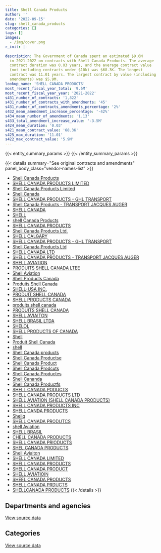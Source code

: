 ```yaml
---
title: Shell Canada Products
author: ''
date: '2022-09-15'
slug: shell_canada_products
categories: []
tags: []
images:
  - /img/cover.png
r_init: |-
  
description: The Government of Canada spent an estimated $9.6M
  in 2021-2022 on contracts with Shell Canada Products. The average
  contract duration was 0.03 years, and the average contract value
  (not including contracts under $10k) was $68.3K. The longest
  contract was 11.01 years. The largest contract by value (including
  amendments) was $5.9M.
lookup_name: 'SHELL CANADA PRODUCTS'
most_recent_fiscal_year_total: '9.6M'
most_recent_fiscal_year_year: '2021-2022'
s431_number_of_contracts: '1,822'
s431_number_of_contracts_with_amendments: '45'
s431_number_of_contracts_amendments_percentage: '2%'
s432_mean_amendment_increase_percentage: '-42%'
s434_mean_number_of_amendments: '1.13'
s433_total_amendment_increase_value: '-3.5M'
s424_mean_duration: '0.03'
s421_mean_contract_value: '68.3K'
s425_max_duration: '11.01'
s422_max_contract_value: '5.9M'
---
```


<script src="/rmarkdown-libs/htmlwidgets/htmlwidgets.js"></script>
<link href="/rmarkdown-libs/datatables-css/datatables-crosstalk.css" rel="stylesheet" />
<script src="/rmarkdown-libs/datatables-binding/datatables.js"></script>
<script src="/rmarkdown-libs/jquery/jquery-3.6.0.min.js"></script>
<link href="/rmarkdown-libs/dt-core-bootstrap/css/dataTables.bootstrap.min.css" rel="stylesheet" />
<link href="/rmarkdown-libs/dt-core-bootstrap/css/dataTables.bootstrap.extra.css" rel="stylesheet" />
<script src="/rmarkdown-libs/dt-core-bootstrap/js/jquery.dataTables.min.js"></script>
<script src="/rmarkdown-libs/dt-core-bootstrap/js/dataTables.bootstrap.min.js"></script>
<link href="/rmarkdown-libs/crosstalk/css/crosstalk.min.css" rel="stylesheet" />
<script src="/rmarkdown-libs/crosstalk/js/crosstalk.min.js"></script>
<script src="/rmarkdown-libs/htmlwidgets/htmlwidgets.js"></script>
<link href="/rmarkdown-libs/datatables-css/datatables-crosstalk.css" rel="stylesheet" />
<script src="/rmarkdown-libs/datatables-binding/datatables.js"></script>
<script src="/rmarkdown-libs/jquery/jquery-3.6.0.min.js"></script>
<link href="/rmarkdown-libs/dt-core-bootstrap/css/dataTables.bootstrap.min.css" rel="stylesheet" />
<link href="/rmarkdown-libs/dt-core-bootstrap/css/dataTables.bootstrap.extra.css" rel="stylesheet" />
<script src="/rmarkdown-libs/dt-core-bootstrap/js/jquery.dataTables.min.js"></script>
<script src="/rmarkdown-libs/dt-core-bootstrap/js/dataTables.bootstrap.min.js"></script>
<link href="/rmarkdown-libs/crosstalk/css/crosstalk.min.css" rel="stylesheet" />
<script src="/rmarkdown-libs/crosstalk/js/crosstalk.min.js"></script>

{{< entity_summary_params >}}
{{< /entity_summary_params >}}

{{< details summary="See original contracts and amendments" panel_body_class="vendor-names-list" >}}
- [Shell Canada Products](https://search.open.canada.ca/en/ct/?sort=contract_value_f%20desc&page=1&search_text=%22Shell%20Canada%20Products%22)
- [SHELL CANADA PRODUCTS LIMITED](https://search.open.canada.ca/en/ct/?sort=contract_value_f%20desc&page=1&search_text=%22SHELL%20CANADA%20PRODUCTS%20LIMITED%22)
- [Shell Canada Products Limited](https://search.open.canada.ca/en/ct/?sort=contract_value_f%20desc&page=1&search_text=%22Shell%20Canada%20Products%20Limited%22)
- [Shell Canada](https://search.open.canada.ca/en/ct/?sort=contract_value_f%20desc&page=1&search_text=%22Shell%20Canada%22)
- [SHELL CANADA PRODUCTS - GHL TRANSPORT](https://search.open.canada.ca/en/ct/?sort=contract_value_f%20desc&page=1&search_text=%22SHELL%20CANADA%20PRODUCTS%20-%20GHL%20TRANSPORT%22)
- [Shell Canada Products - TRANSPORT JACQUES AUGER](https://search.open.canada.ca/en/ct/?sort=contract_value_f%20desc&page=1&search_text=%22Shell%20Canada%20Products%20-%20TRANSPORT%20JACQUES%20AUGER%22)
- [SHELL CANADA](https://search.open.canada.ca/en/ct/?sort=contract_value_f%20desc&page=1&search_text=%22SHELL%20CANADA%22)
- [SHELL](https://search.open.canada.ca/en/ct/?sort=contract_value_f%20desc&page=1&search_text=%22SHELL%22)
- [shell Canada Products](https://search.open.canada.ca/en/ct/?sort=contract_value_f%20desc&page=1&search_text=%22shell%20Canada%20Products%22)
- [SHELL CANADA PRODUCTS](https://search.open.canada.ca/en/ct/?sort=contract_value_f%20desc&page=1&search_text=%22SHELL%20CANADA%20PRODUCTS%22)
- [Shell Canada Products Ltd.](https://search.open.canada.ca/en/ct/?sort=contract_value_f%20desc&page=1&search_text=%22Shell%20Canada%20Products%20Ltd.%22)
- [SHELL CALGARY](https://search.open.canada.ca/en/ct/?sort=contract_value_f%20desc&page=1&search_text=%22SHELL%20CALGARY%22)
- [SHELL CANADA PRODUCTS - GHL TRANSPORT](https://search.open.canada.ca/en/ct/?sort=contract_value_f%20desc&page=1&search_text=%22SHELL%20CANADA%20PRODUCTS%20%20-%20GHL%20TRANSPORT%22)
- [Shell Canada Products Ltd](https://search.open.canada.ca/en/ct/?sort=contract_value_f%20desc&page=1&search_text=%22Shell%20Canada%20Products%20Ltd%22)
- [SHELL CANADA LTD](https://search.open.canada.ca/en/ct/?sort=contract_value_f%20desc&page=1&search_text=%22SHELL%20CANADA%20LTD%22)
- [SHELL CANADA PRODUCTS - TRANSPORT JACQUES AUGER](https://search.open.canada.ca/en/ct/?sort=contract_value_f%20desc&page=1&search_text=%22SHELL%20CANADA%20PRODUCTS%20-%20TRANSPORT%20JACQUES%20AUGER%22)
- [SHELL AVIATION](https://search.open.canada.ca/en/ct/?sort=contract_value_f%20desc&page=1&search_text=%22SHELL%20AVIATION%22)
- [PRODUITS SHELL CANADA LTEE](https://search.open.canada.ca/en/ct/?sort=contract_value_f%20desc&page=1&search_text=%22PRODUITS%20SHELL%20CANADA%20LTEE%22)
- [Shell Aviation](https://search.open.canada.ca/en/ct/?sort=contract_value_f%20desc&page=1&search_text=%22Shell%20Aviation%22)
- [Shell Products Canada](https://search.open.canada.ca/en/ct/?sort=contract_value_f%20desc&page=1&search_text=%22Shell%20Products%20Canada%22)
- [Produits Shell Canada](https://search.open.canada.ca/en/ct/?sort=contract_value_f%20desc&page=1&search_text=%22Produits%20Shell%20Canada%22)
- [SHELL-USA INC.](https://search.open.canada.ca/en/ct/?sort=contract_value_f%20desc&page=1&search_text=%22SHELL-USA%20INC.%22)
- [PRODUIT SHELL CANADA](https://search.open.canada.ca/en/ct/?sort=contract_value_f%20desc&page=1&search_text=%22PRODUIT%20SHELL%20CANADA%22)
- [SHELL PRODUCTS CANADA](https://search.open.canada.ca/en/ct/?sort=contract_value_f%20desc&page=1&search_text=%22SHELL%20PRODUCTS%20CANADA%22)
- [produits shell canada](https://search.open.canada.ca/en/ct/?sort=contract_value_f%20desc&page=1&search_text=%22produits%20shell%20canada%22)
- [PRODUITS SHELL CANADA](https://search.open.canada.ca/en/ct/?sort=contract_value_f%20desc&page=1&search_text=%22PRODUITS%20SHELL%20CANADA%22)
- [SHELL AVIAITON](https://search.open.canada.ca/en/ct/?sort=contract_value_f%20desc&page=1&search_text=%22SHELL%20AVIAITON%22)
- [SHELL BRASIL LTDA](https://search.open.canada.ca/en/ct/?sort=contract_value_f%20desc&page=1&search_text=%22SHELL%20BRASIL%20LTDA%22)
- [SHELOL](https://search.open.canada.ca/en/ct/?sort=contract_value_f%20desc&page=1&search_text=%22SHELOL%22)
- [SHELL PRODUCTS OF CANADA](https://search.open.canada.ca/en/ct/?sort=contract_value_f%20desc&page=1&search_text=%22SHELL%20PRODUCTS%20OF%20CANADA%22)
- [Shell](https://search.open.canada.ca/en/ct/?sort=contract_value_f%20desc&page=1&search_text=%22Shell%22)
- [Produit Shell Canada](https://search.open.canada.ca/en/ct/?sort=contract_value_f%20desc&page=1&search_text=%22Produit%20Shell%20Canada%22)
- [shell](https://search.open.canada.ca/en/ct/?sort=contract_value_f%20desc&page=1&search_text=%22shell%22)
- [Shell Canada products](https://search.open.canada.ca/en/ct/?sort=contract_value_f%20desc&page=1&search_text=%22Shell%20Canada%20products%22)
- [Shell Canada Productse](https://search.open.canada.ca/en/ct/?sort=contract_value_f%20desc&page=1&search_text=%22Shell%20Canada%20Productse%22)
- [Shell Canada Product](https://search.open.canada.ca/en/ct/?sort=contract_value_f%20desc&page=1&search_text=%22Shell%20Canada%20Product%22)
- [Shell Canada Prodcuts](https://search.open.canada.ca/en/ct/?sort=contract_value_f%20desc&page=1&search_text=%22Shell%20Canada%20Prodcuts%22)
- [Shell Canada Productes](https://search.open.canada.ca/en/ct/?sort=contract_value_f%20desc&page=1&search_text=%22Shell%20Canada%20Productes%22)
- [Shell Cananda](https://search.open.canada.ca/en/ct/?sort=contract_value_f%20desc&page=1&search_text=%22Shell%20Cananda%22)
- [Shell Canada Productfs](https://search.open.canada.ca/en/ct/?sort=contract_value_f%20desc&page=1&search_text=%22Shell%20Canada%20Productfs%22)
- [SHELL CANADA PODUCTS](https://search.open.canada.ca/en/ct/?sort=contract_value_f%20desc&page=1&search_text=%22SHELL%20CANADA%20PODUCTS%22)
- [SHELL CANADA PRODUCTS LTD](https://search.open.canada.ca/en/ct/?sort=contract_value_f%20desc&page=1&search_text=%22SHELL%20CANADA%20PRODUCTS%20LTD%22)
- [SHELL AVIATION (SHELL CANADA PRODUCTS)](https://search.open.canada.ca/en/ct/?sort=contract_value_f%20desc&page=1&search_text=%22SHELL%20AVIATION%20%28SHELL%20CANADA%20PRODUCTS%29%22)
- [SHELL CANADA PRODUCTS INC](https://search.open.canada.ca/en/ct/?sort=contract_value_f%20desc&page=1&search_text=%22SHELL%20CANADA%20PRODUCTS%20INC%22)
- [SHELL CANDA PRODUCTS](https://search.open.canada.ca/en/ct/?sort=contract_value_f%20desc&page=1&search_text=%22SHELL%20CANDA%20PRODUCTS%22)
- [Shellq](https://search.open.canada.ca/en/ct/?sort=contract_value_f%20desc&page=1&search_text=%22Shellq%22)
- [SHELL CANADA PRODUTCS](https://search.open.canada.ca/en/ct/?sort=contract_value_f%20desc&page=1&search_text=%22SHELL%20CANADA%20PRODUTCS%22)
- [shell Aviation](https://search.open.canada.ca/en/ct/?sort=contract_value_f%20desc&page=1&search_text=%22shell%20Aviation%22)
- [SHELL BRASIL](https://search.open.canada.ca/en/ct/?sort=contract_value_f%20desc&page=1&search_text=%22SHELL%20BRASIL%22)
- [CHELL CANADA PRODUCTS](https://search.open.canada.ca/en/ct/?sort=contract_value_f%20desc&page=1&search_text=%22CHELL%20CANADA%20PRODUCTS%22)
- [SHELL CANADA PRIODUCTS](https://search.open.canada.ca/en/ct/?sort=contract_value_f%20desc&page=1&search_text=%22SHELL%20CANADA%20PRIODUCTS%22)
- [SHEL CANADA PRODUCTS](https://search.open.canada.ca/en/ct/?sort=contract_value_f%20desc&page=1&search_text=%22SHEL%20CANADA%20PRODUCTS%22)
- [Shell Aviaiton](https://search.open.canada.ca/en/ct/?sort=contract_value_f%20desc&page=1&search_text=%22Shell%20Aviaiton%22)
- [SHELL CANADA LIMITED](https://search.open.canada.ca/en/ct/?sort=contract_value_f%20desc&page=1&search_text=%22SHELL%20CANADA%20LIMITED%22)
- [SHELL CANADA PRODUCTS](https://search.open.canada.ca/en/ct/?sort=contract_value_f%20desc&page=1&search_text=%22SHELL%20%20CANADA%20PRODUCTS%22)
- [SHELL CANADA PRODUCT](https://search.open.canada.ca/en/ct/?sort=contract_value_f%20desc&page=1&search_text=%22SHELL%20CANADA%20PRODUCT%22)
- [SHELL AVIATIOIN](https://search.open.canada.ca/en/ct/?sort=contract_value_f%20desc&page=1&search_text=%22SHELL%20AVIATIOIN%22)
- [SHEEL CANADA PRODUCTS](https://search.open.canada.ca/en/ct/?sort=contract_value_f%20desc&page=1&search_text=%22SHEEL%20CANADA%20PRODUCTS%22)
- [SHELL CANADA PRDUCTS](https://search.open.canada.ca/en/ct/?sort=contract_value_f%20desc&page=1&search_text=%22SHELL%20CANADA%20PRDUCTS%22)
- [SHELLCANADA PRODUCTS](https://search.open.canada.ca/en/ct/?sort=contract_value_f%20desc&page=1&search_text=%22SHELLCANADA%20PRODUCTS%22)
{{< /details >}}

## Departments and agencies

<div id="htmlwidget-1" style="width:100%;height:auto;" class="datatables html-widget"></div>
<script type="application/json" data-for="htmlwidget-1">{"x":{"style":"bootstrap","filter":"none","vertical":false,"data":[["<a href=\"/departments/dfo-mpo/\">Fisheries and Oceans Canada<\/a>","<a href=\"/departments/dnd-mdn/\">National Defence<\/a>","<a href=\"/departments/nrc-cnrc/\">National Research Council Canada<\/a>","<a href=\"/departments/rcmp-grc/\">Royal Canadian Mounted Police<\/a>","<a href=\"/departments/tc/\">Transport Canada<\/a>"],[0,82144080.48,null,775651.41,33900],[39174.5,7124873.72,22619.44,943150.88,46000],[null,5313096.99,null,903448.38,null],[null,8674685.89,null,897461.2,null]],"container":"<table class=\"table table-striped table-hover row-border order-column display\">\n  <thead>\n    <tr>\n      <th>Department<\/th>\n      <th>2018-2019<\/th>\n      <th>2019-2020<\/th>\n      <th>2020-2021<\/th>\n      <th>2021-2022<\/th>\n    <\/tr>\n  <\/thead>\n<\/table>","options":{"order":[[4,"desc"]],"pageLength":10,"autoWidth":true,"columnDefs":[{"targets":1,"render":"function(data, type, row, meta) {\n    return type !== 'display' ? data : DTWidget.formatCurrency(data, \"$\", 2, 3, \",\", \".\", true, null);\n  }"},{"targets":2,"render":"function(data, type, row, meta) {\n    return type !== 'display' ? data : DTWidget.formatCurrency(data, \"$\", 2, 3, \",\", \".\", true, null);\n  }"},{"targets":3,"render":"function(data, type, row, meta) {\n    return type !== 'display' ? data : DTWidget.formatCurrency(data, \"$\", 2, 3, \",\", \".\", true, null);\n  }"},{"targets":4,"render":"function(data, type, row, meta) {\n    return type !== 'display' ? data : DTWidget.formatCurrency(data, \"$\", 2, 3, \",\", \".\", true, null);\n  }"},{"width":"16%","targets":[1,2,3,4]},{"className":"dt-right","targets":[1,2,3,4]}],"orderClasses":false}},"evals":["options.columnDefs.0.render","options.columnDefs.1.render","options.columnDefs.2.render","options.columnDefs.3.render"],"jsHooks":[]}</script>
<p class="text-right">
<a href="https://github.com/GoC-Spending/contracts-data/tree/main/data/out/vendors/shell_canada_products/summary_by_fiscal_year_by_department.csv" class="source-data-link btn btn-link">View source data</a>
</p>

## Categories

<div id="htmlwidget-2" style="width:100%;height:auto;" class="datatables html-widget"></div>
<script type="application/json" data-for="htmlwidget-2">{"x":{"style":"bootstrap","filter":"none","vertical":false,"data":[["<a href=\"/categories/facilities_and_construction/\">Facilities and construction<\/a>","<a href=\"/categories/defence/\">Defence<\/a>","<a href=\"/categories/transportation_and_logistics/\">Transportation and logistics<\/a>","<a href=\"/categories/industrial_products_and_services/\">Industrial products and services<\/a>"],[null,81991170.52,809551.41,152909.96],[31382.86,7093490.86,1050944.82,null],[null,5313096.99,903448.38,null],[null,8674685.89,897461.2,null]],"container":"<table class=\"table table-striped table-hover row-border order-column display\">\n  <thead>\n    <tr>\n      <th>Category<\/th>\n      <th>2018-2019<\/th>\n      <th>2019-2020<\/th>\n      <th>2020-2021<\/th>\n      <th>2021-2022<\/th>\n    <\/tr>\n  <\/thead>\n<\/table>","options":{"order":[[4,"desc"]],"dom":"t","pageLength":30,"autoWidth":true,"columnDefs":[{"targets":1,"render":"function(data, type, row, meta) {\n    return type !== 'display' ? data : DTWidget.formatCurrency(data, \"$\", 2, 3, \",\", \".\", true, null);\n  }"},{"targets":2,"render":"function(data, type, row, meta) {\n    return type !== 'display' ? data : DTWidget.formatCurrency(data, \"$\", 2, 3, \",\", \".\", true, null);\n  }"},{"targets":3,"render":"function(data, type, row, meta) {\n    return type !== 'display' ? data : DTWidget.formatCurrency(data, \"$\", 2, 3, \",\", \".\", true, null);\n  }"},{"targets":4,"render":"function(data, type, row, meta) {\n    return type !== 'display' ? data : DTWidget.formatCurrency(data, \"$\", 2, 3, \",\", \".\", true, null);\n  }"},{"width":"16%","targets":[1,2,3,4]},{"className":"dt-right","targets":[1,2,3,4]}],"orderClasses":false,"lengthMenu":[10,25,30,50,100]}},"evals":["options.columnDefs.0.render","options.columnDefs.1.render","options.columnDefs.2.render","options.columnDefs.3.render"],"jsHooks":[]}</script>
<p class="text-right">
<a href="https://github.com/GoC-Spending/contracts-data/tree/main/data/out/vendors/shell_canada_products/summary_by_fiscal_year_by_category.csv" class="source-data-link btn btn-link">View source data</a>
</p>
